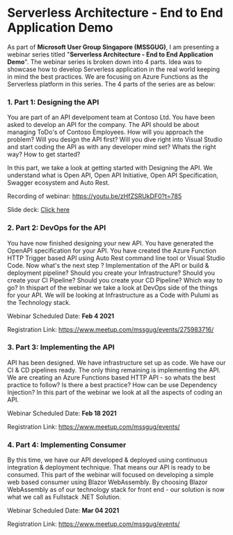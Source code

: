 # Serverless Architecture - End to End Application Demo

As part of **Microsoft User Group Singapore (MSSGUG)**, I am presenting a webinar series titled "**Serverless Architecture - End to End Application Demo**". The webinar series is broken down into 4 parts. Idea was to showcase how to develop Serverless application in the real world keeping in mind the best practices. We are focusing on Azure Functions as the Serverless platform in this series. The 4 parts of the series are as below:

### **1. Part 1: Designing the API** 
You are part of an API develpoment team at Contoso Ltd. You have been asked to develop an API for the company. The API should be about managing ToDo's of Contoso Employees. How will you approach the problem? Will you design the API first? Will you dive right into Visual Studio and start coding the API as with any developer mind set? Whats the right way? How to get started?

In this part, we take a look at getting started with Designing the API. We understand what is Open API, Open API Initiative, Open API Specification, Swagger ecosystem and Auto Rest. 

Recording of webinar: https://youtu.be/zHfZSRUkDF0?t=785

Slide deck: [Click here](https://github.com/lohithgn/mssgug-webinar/blob/main/presentations/Serverless%20Architecture%20-%20Designing%20the%20API.pdf)

### **2. Part 2: DevOps for the API**
You have now finished designing your new API. You have generated the OpenAPI specification for your API. You have created the Azure Function HTTP Trigger based API using Auto Rest command line tool or Visual Studio Code. Now what's the next step ? Implementation of the API or build & deployment pipeline? Should you create your Infrastructure? Should you create your CI Pipeline? Should you create your CD Pipeline? Which way to go? In thispart of the webinar we take a look at DevOps side of the things for your API. We will be looking at Infrastructure as a Code with Pulumi as the Technology stack.  

Webinar Scheduled Date: **Feb 4 2021**

Registration Link: https://www.meetup.com/mssgug/events/275983716/

### **3. Part 3: Implementing the API**
API has been designed. We have infrastructure set up as code. We have our CI & CD pipelines ready. The only thing remaining is implementing the API. We are creating an Azure Functions based HTTP API - so whats the best practice to follow? Is there a best practice? How can be use Dependency Injection? In this part of the webinar we look at all the aspects of coding an API.

Webinar Scheduled Date: **Feb 18 2021**

Registration Link: https://www.meetup.com/mssgug/events/

### **4. Part 4: Implementing Consumer**
By this time, we have our API developed & deployed using continuous integration & deployment technique. That means our API is ready to be consumed. This part of the webinar will focused on developing a simple web based consumer using Blazor WebAssembly. By choosing Blazor WebAssembly as of our technology stack for front end - our solution is now what we call as Fullstack .NET Solution. 
 
Webinar Scheduled Date: **Mar 04 2021**

Registration Link: https://www.meetup.com/mssgug/events/
